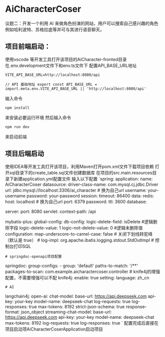 # AiCharacterCoser

议题二：开发一个利用 AI 来做角色扮演的网站，用户可以搜索自己感兴趣的角色例如哈利波特、苏格拉底等并可与其进行语音聊天。

## 项目前端启动：

使用vscode 等开发工具打开该项目的AiCharacter-fronted目录
在.env.development文件下和env.ts文件下 配置API_BASE_URL地址

`VITE_API_BASE_URL=http://localhost:8080/api`

`// API 基础地址
export const API_BASE_URL = import.meta.env.VITE_API_BASE_URL || 'http://localhost:8080/api'`

输入命令

`npm install`

来安装必要运行环境
然后输入命令

`npm run dev`

来启动前端

## 项目后端启动

使用IDEA等开发工具打开该项目，利用Maven打开pom.xml文件下载项目依赖
打开sql目录下的create_table.sql文件创建数据库
在项目的src.main.resources目录下新建application.yml配置文件
输入以下配置
`spring:
    application:
        name: AiCharacterCoser
    datasource:
        driver-class-name: com.mysql.cj.jdbc.Driver
        url: jdbc:mysql://localhost:3306/ai_character # 换为自己url
        username: your-username
        password: your-password
    session:
        timeout: 86400
    data:
        redis:
            host: localhost # 换为自己url
            port: 6379 
            password:
            ttl: 3600
            database: 

server:
    port: 8080
    servlet:
        context-path: /api

mybatis-plus:
    global-config:
        db-config:
            logic-delete-field: isDelete #逻辑删除字段
            logic-delete-value: 1
            logic-not-delete-value: 0 #逻辑未删除值
    configuration:
        map-underscore-to-camel-case: false # 关闭下划线转驼峰（默认是 true）
        # log-impl: org.apache.ibatis.logging.stdout.StdOutImpl  # 控制台打印SQL

    # springdoc-openapi项目配置
springdoc:
    group-configs:
        - group: 'default'
        paths-to-match: '/**'
        packages-to-scan: com.example.aicharactercoser.controller
    # knife4j的增强配置，不需要增强可以不配
knife4j:
    enable: true
    setting:
        language: zh_cn

    # AI
langchain4j:
    open-ai:
        chat-model:
            base-url: https://api.deepseek.com
            api-key: your-key
            model-name: deepseek-chat
            log-requests: true
            log-responses: true
            max-tokens: 8192
            strict-json-schema: true
            response-format: json_object
        streaming-chat-model:
            base-url: https://api.deepseek.com
            api-key: your-key
            model-name: deepseek-chat
            max-tokens: 8192
            log-requests: true
            log-responses: true
`
配置完成后直接在项目启动项AiCharacterCoserApplication启动项目